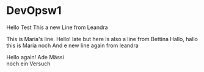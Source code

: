 # DevOpsw1
Hello Test
This a new Line from Leandra

This is Maria's line. Hello!
late but here is also a line from Bettina
Hallo, hallo this is Maria noch
And e new line again from leandra

Hello again!
Ade Mässi   
noch ein Versuch
